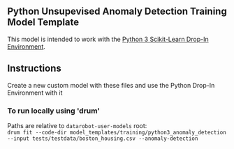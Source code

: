 ## Python Unsupevised Anomaly Detection Training Model Template

This model is intended to work with the [Python 3 Scikit-Learn Drop-In Environment](../../../public_dropin_environments/python3_sklearn/).

## Instructions
Create a new custom model with these files and use the Python Drop-In Environment with it

### To run locally using 'drum'
Paths are relative to `datarobot-user-models` root:  
`drum fit --code-dir model_templates/training/python3_anomaly_detection --input tests/testdata/boston_housing.csv --anomaly-detection`  

